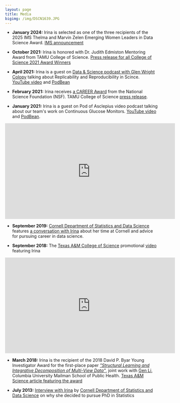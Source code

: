 ```yaml
---
layout: page
title: Media
bigimg: /img/DSCN1639.JPG
---
```


* **January 2024:** Irina is selected as one of the three recipients of the 2025 IMS Thelma and Marvin Zelen Emerging Women Leaders in Data Science Award. [IMS announcement](https://imstat.org/2025/01/13/2025-ims-thelma-and-marvin-zelen-emerging-women-leaders-in-data-science-award-recipients-annouced/)

* **October 2021:** Irina is honored with Dr. Judith Edmiston Mentoring Award from TAMU College of Science. [Press release for all College of Science 2021 Award Winners](https://science.tamu.edu/news/2021/10/college-of-science-honors-2021-award-winners/)

* **April 2021:** Irina is a guest on [Data & Science podcast with Glen Wright Colopy](https://podofasclepius.podbean.com) talking about Replicability and Reproducibility in Scince. [YouTube video](https://youtu.be/MJwsfiEMFL8) and [PodBean](https://www.podbean.com/ew/pb-qcpza-101d795)

* **February 2021:** Irina receives [a CAREER Award](https://www.nsf.gov/awardsearch/showAward?AWD_ID=2044823&HistoricalAwards=false) from the National Science Foundation (NSF). TAMU College of Science [press release](https://science.tamu.edu/news/2021/03/two-texas-am-science-faculty-earn-2021-nsf-career-awards/).

* **January 2021:** Irina is a guest on Pod of Asclepius video podcast talking about our team's work on Continuous Glucose Monitors. [YouTube video](https://youtu.be/TVX66NixIrA) and [PodBean](https://podofasclepius.podbean.com).

<iframe width="560" height="315" src="https://www.youtube.com/embed/TVX66NixIrA" frameborder="0" allow="accelerometer; autoplay; clipboard-write; encrypted-media; gyroscope; picture-in-picture" allowfullscreen></iframe>

* **September 2019:** [Cornell Department of Statistics and Data Science](https://stat.cornell.edu) features [a conversation with Irina](https://stat.cornell.edu/alumni/alumni-profiles/irina-gaynanova-stats-phd-15) about her time at Cornell and advice for pursuing career in data science. 

* **September 2018:** The [Texas A&M College of Science](http://www.science.tamu.edu) promotional [video](https://youtu.be/BLtN4gYBN0g) featuring Irina

<iframe width="560" height="315" src="https://www.youtube.com/embed/BLtN4gYBN0g" frameborder="0" allow="accelerometer; autoplay; clipboard-write; encrypted-media; gyroscope; picture-in-picture" allowfullscreen></iframe>

* **March 2018:** Irina is the recipient of the 2018 David P. Byar Young Investigator Award for the first-place paper [*"Structural Learning and Integrative Decomposition of Multi-View Data"*](https://arxiv.org/abs/1707.06573), joint work with [Gen Li](https://sites.google.com/view/ligen), Columbia University Mailman School of Public Health. [Texas A&M Science article featuring the award](https://science.tamu.edu/news/2018/03/texas-am-statistician-irina-gaynanova-earns-byar-young-investigator-award/)

* **July 2013:** [Interview with Irina](https://stat.cornell.edu/news/student-profiles/irina-gaynanova-statistical-science-phd-student) by [Cornell Department of Statistics and Data Science](https://stat.cornell.edu) on why she decided to pursue PhD in Statistics
